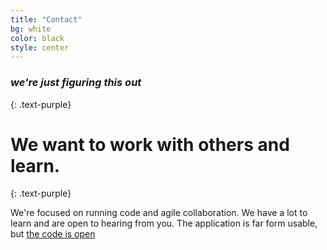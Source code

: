 ```yaml
---
title: "Contact"
bg: white
color: black
style: center
---
```


### *we're just figuring this out*
{: .text-purple}

<span class="fa-stack subtlecircle" style="font-size:100px; background:rgba(255,166,0,0.1)">
  <i class="fa fa-circle fa-stack-2x text-white"></i>
  <i class="fa fa-users fa-stack-1x text-orange"></i>
</span>

# We want to work with others and learn.
{: .text-purple}

We're focused on running code and agile collaboration. We have a lot to learn and are open to hearing from you. The application is far form usable, but [the code is open](https://github.com/advocacycommons/)
